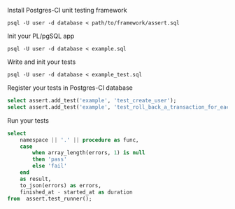 Install Postgres-CI unit testing framework 

```
psql -U user -d database < path/to/framework/assert.sql
```

Init your PL/pgSQL app

```
psql -U user -d database < example.sql
```

Write and init your tests 

```
psql -U user -d database < example_test.sql
```

Register your tests in Postgres-CI database

```sql
select assert.add_test('example', 'test_create_user');
select assert.add_test('example', 'test_roll_back_a_transaction_for_each_test');
```

Run your tests
```sql
select 
    namespace || '.' || procedure as func,
    case 
        when array_length(errors, 1) is null 
        then 'pass'
        else 'fail' 
    end 
    as result,
    to_json(errors) as errors,
    finished_at - started_at as duration
from  assert.test_runner();
```